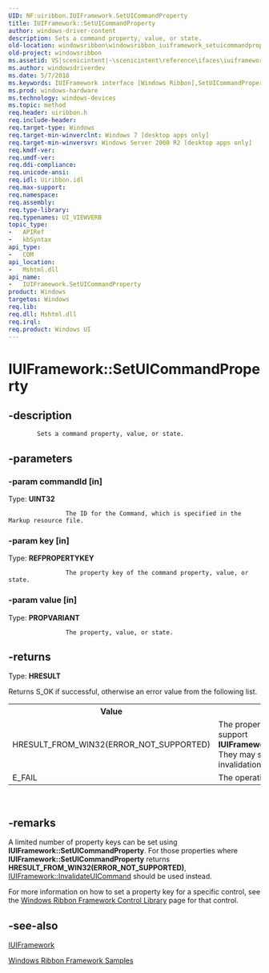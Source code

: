 ```yaml
---
UID: NF:uiribbon.IUIFramework.SetUICommandProperty
title: IUIFramework::SetUICommandProperty
author: windows-driver-content
description: Sets a command property, value, or state.
old-location: windowsribbon\windowsribbon_iuiframework_setuicommandproperty.htm
old-project: windowsribbon
ms.assetid: VS|scenicintent|~\scenicintent\reference\ifaces\iuiframework\setuicommandproperty.htm
ms.author: windowsdriverdev
ms.date: 5/7/2018
ms.keywords: IUIFramework interface [Windows Ribbon],SetUICommandProperty method, IUIFramework.SetUICommandProperty, IUIFramework::SetUICommandProperty, SetUICommandProperty, SetUICommandProperty method [Windows Ribbon], SetUICommandProperty method [Windows Ribbon],IUIFramework interface, scenicintent_IUIFramework_SetUICommandProperty, uiribbon/IUIFramework::SetUICommandProperty, windowsribbon.windowsribbon_iuiframework_setuicommandproperty
ms.prod: windows-hardware
ms.technology: windows-devices
ms.topic: method
req.header: uiribbon.h
req.include-header: 
req.target-type: Windows
req.target-min-winverclnt: Windows 7 [desktop apps only]
req.target-min-winversvr: Windows Server 2008 R2 [desktop apps only]
req.kmdf-ver: 
req.umdf-ver: 
req.ddi-compliance: 
req.unicode-ansi: 
req.idl: Uiribbon.idl
req.max-support: 
req.namespace: 
req.assembly: 
req.type-library: 
req.typenames: UI_VIEWVERB
topic_type:
-	APIRef
-	kbSyntax
api_type:
-	COM
api_location:
-	Mshtml.dll
api_name:
-	IUIFramework.SetUICommandProperty
product: Windows
targetos: Windows
req.lib: 
req.dll: Mshtml.dll
req.irql: 
req.product: Windows UI
---
```


# IUIFramework::SetUICommandProperty


## -description



			Sets a command property, value, or state.
		


## -parameters




### -param commandId [in]

Type: <b>UINT32</b>


					The ID for the Command, which is specified in the Markup resource file.
				


### -param key [in]

Type: <b>REFPROPERTYKEY</b>


					The property key of the command property, value, or state.
				


### -param value [in]

Type: <b>PROPVARIANT</b>


					The property, value, or state.
				


## -returns



Type: <b>HRESULT</b>

Returns S_OK if successful, otherwise an error value from the following list.

<table class="clsStd">
<tr>
<th>Value</th>
<th>Description</th>
</tr>
<tr>
<td>HRESULT_FROM_WIN32(ERROR_NOT_SUPPORTED)</td>
<td>
					The property, value, or state does not support <b>IUIFramework::SetUICommandProperty</b>. 
					They may support being set through invalidation only.
				</td>
</tr>
<tr>
<td>E_FAIL</td>
<td>The operation failed.</td>
</tr>
</table>
 




## -remarks



A limited number of property keys can be set using <b>IUIFramework::SetUICommandProperty</b>. For those properties where <b>IUIFramework::SetUICommandProperty</b> returns <b>HRESULT_FROM_WIN32(ERROR_NOT_SUPPORTED)</b>, <a href="https://msdn.microsoft.com/6f6f6815-5523-42d9-a6b2-a21dd26756c0">IUIFramework::InvalidateUICommand</a> should be used instead.

For more information on how to set a property key for a specific control, see the <a href="https://msdn.microsoft.com/bda13e51-7e5f-4600-a6bd-9388bffd6ce2">Windows Ribbon Framework Control Library</a> page for that control.




## -see-also




<a href="https://msdn.microsoft.com/a9b8a30d-dd00-4088-a588-304fde97b84e">IUIFramework</a>



<a href="https://msdn.microsoft.com/79d092c9-347b-4b8f-8ba4-a8f696ce6a85">Windows Ribbon Framework Samples</a>
 

 

